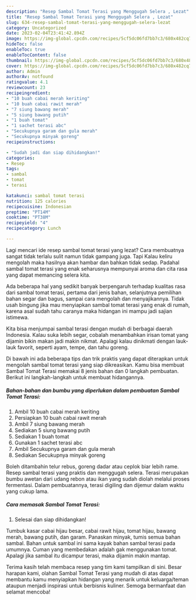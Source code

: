 ```yaml
---
description: "Resep Sambal Tomat Terasi yang Menggugah Selera , Lezat"
title: "Resep Sambal Tomat Terasi yang Menggugah Selera , Lezat"
slug: 634-resep-sambal-tomat-terasi-yang-menggugah-selera-lezat
category: Uncategorized
date: 2023-02-04T23:41:42.894Z
image: https://img-global.cpcdn.com/recipes/5cf5dc06fd7bb7c3/680x482cq70/sambal-tomat-terasi-foto-resep-utama.jpg
hideToc: false
enableToc: true
enableTocContent: false
thumbnail: https://img-global.cpcdn.com/recipes/5cf5dc06fd7bb7c3/680x482cq70/sambal-tomat-terasi-foto-resep-utama.jpg
cover: https://img-global.cpcdn.com/recipes/5cf5dc06fd7bb7c3/680x482cq70/sambal-tomat-terasi-foto-resep-utama.jpg
author: Admin
authorAv: notfound
ratingvalue: 4.1
reviewcount: 23
recipeingredient:
- "10 buah cabai merah keriting"
- "10 buah cabai rawit merah"
- "7 siung bawang merah"
- "5 siung bawang putih"
- "1 buah tomat"
- "1 sachet terasi abc"
- "Secukupnya garam dan gula merah"
- "Secukupnya minyak goreng"
recipeinstructions:

- "Sudah jadi dan siap dihidangkan!"
categories:
- Resep
tags:
- sambal
- tomat
- terasi

katakunci: sambal tomat terasi 
nutrition: 125 calories
recipecuisine: Indonesian
preptime: "PT14M"
cooktime: "PT38M"
recipeyield: "4"
recipecategory: Lunch

---
```



Lagi mencari ide resep sambal tomat terasi yang lezat? Cara membuatnya sangat tidak terlalu sulit namun tidak gampang juga. Tapi Kalau keliru mengolah maka hasilnya akan hambar dan bahkan tidak sedap. Padahal sambal tomat terasi yang enak seharusnya mempunyai aroma dan cita rasa yang dapat memancing selera kita.


Ada beberapa hal yang sedikit banyak berpengaruh terhadap kualitas rasa dari sambal tomat terasi, pertama dari jenis bahan, selanjutnya pemilihan bahan segar dan bagus, sampai cara mengolah dan menyajikannya. Tidak usah bingung jika mau menyiapkan sambal tomat terasi yang enak di rumah, karena asal sudah tahu caranya maka hidangan ini mampu jadi sajian istimewa.

Kita bisa menjumpai sambal terasi dengan mudah di berbagai daerah Indonesia. Kalau suka lebih segar, cobalah menambahkan irisan tomat yang dijamin bikin makan jadi makin nikmat. Apalagi kalau dinikmati dengan lauk-lauk favorit, seperti ayam, tempe, dan tahu goreng.


Di bawah ini ada beberapa tips dan trik praktis yang dapat diterapkan untuk mengolah sambal tomat terasi yang siap dikreasikan. Kamu bisa membuat Sambal Tomat Terasi memakai 8 jenis bahan dan 0 langkah pembuatan. Berikut ini langkah-langkah untuk membuat hidangannya.

<!--inarticleads1-->

##### Bahan-bahan dan bumbu yang diperlukan dalam pembuatan Sambal Tomat Terasi:

1. Ambil 10 buah cabai merah keriting
1. Persiapkan 10 buah cabai rawit merah
1. Ambil 7 siung bawang merah
1. Sediakan 5 siung bawang putih
1. Sediakan 1 buah tomat
1. Gunakan 1 sachet terasi abc
1. Ambil Secukupnya garam dan gula merah
1. Sediakan Secukupnya minyak goreng


Boleh ditambahin telur rebus, goreng dadar atau ceplok biar lebih rame. Resep sambal terasi yang praktis dan menggugah selera. Terasi merupakan bumbu awetan dari udang rebon atau ikan yang sudah diolah melalui proses fermentasi. Dalam pembuatannya, terasi digiling dan dijemur dalam waktu yang cukup lama. 

<!--inarticleads2-->

##### Cara memasak Sambal Tomat Terasi:


1. Selesai dan siap dihidangkan!

Tumbuk kasar cabai hijau besar, cabai rawit hijau, tomat hijau, bawang merah, bawang putih, dan garam. Panaskan minyak, tumis semua bahan sambal. Bahan untuk sambal ini sama kayak bahan sambal terasi pada umumnya. Cuman yang membedakan adalah gak menggunakan tomat. Apalagi jika sambal itu dicampur terasi, maka dijamin makin mantap. 

Terima kasih telah membaca resep yang tim kami tampilkan di sini. Besar harapan kami, olahan Sambal Tomat Terasi yang mudah di atas dapat membantu kamu menyiapkan hidangan yang menarik untuk keluarga/teman ataupun menjadi inspirasi untuk berbisnis kuliner. Semoga bermanfaat dan selamat mencoba!
